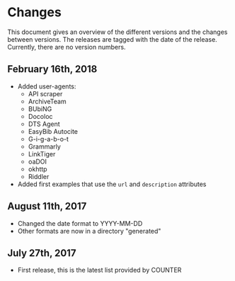 # Changes
This document gives an overview of the different versions and the changes between versions.
The releases are tagged with the date of the release. Currently, there are no version numbers.

## February 16th, 2018
- Added user-agents:
    - API scraper
    - ArchiveTeam
    - BUbiNG
    - Docoloc
    - DTS Agent
    - EasyBib Autocite
    - G-i-g-a-b-o-t
    - Grammarly
    - LinkTiger
    - oaDOI
    - okhttp
    - Riddler
- Added first examples that use the `url` and `description` attributes

## August 11th, 2017
- Changed the date format to YYYY-MM-DD
- Other formats are now in a directory "generated"

## July 27th, 2017
- First release, this is the latest list provided by COUNTER
